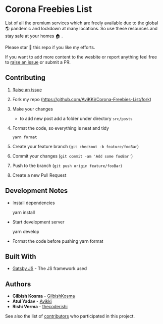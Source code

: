 # Corona Freebies List

[List](https://coronafreebies.now.sh) of all the premium services which are freely available due to the global :earth_americas: pandemic and lockdown at many locations. So use these resources and stay safe at your homes :house: .

Please star :star2: this repo if you like my efforts.

If you want to add more content to the wesbite or report anything feel free to [raise an issue](https://github.com/AviKKi/Corona-Freebies-List/issues/new/choose) or submit a PR.

## Contributing

1. [Raise an issue](https://github.com/AviKKi/Corona-Freebies-List/issues/new/choose)

2. Fork my repo (<https://github.com/AviKKi/Corona-Freebies-List/fork>)

3. Make your changes
   - to add new post add a folder under directory `src/posts`
4. Format the code, so everything is neat and tidy

   `yarn format`

5. Create your feature branch (`git checkout -b feature/fooBar`)

6. Commit your changes (`git commit -am 'Add some fooBar'`)

7. Push to the branch (`git push origin feature/fooBar`)

8. Create a new Pull Request

## Development Notes

- Install dependencies

  yarn install

- Start development server

  yarn develop

- Format the code before pushing
  yarn format

## Built With

- [Gatsby JS](https://www.gatsbyjs.org/) - The JS framework used

## Authors

- **Gilbish Kosma** - [GilbishKosma](https://github.com/Gilbishkosma/)
- **Atul Yadav** - [Avikki](https://github.com/Avikki/)
- **Rishi Verma** - [thecoderishi](https://github.com/thecoderishi/)

See also the list of [contributors](https://github.com/AviKKi/Corona-Freebies-List/contributors.md) who participated in this project.
